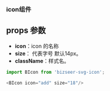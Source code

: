 ### icon组件

## props 参数

* **icon**：icon 的名称
* **size**： 代表字号 默认14px。
* **className**：样式名。

```javascript
import BIcon from 'bizseer-svg-icon';

<BIcon icon="add" size="18"/>
```
